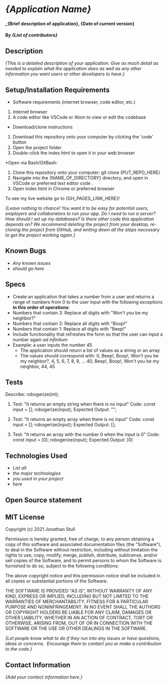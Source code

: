 # _{Application Name}_

#### _{Brief description of application}, {Date of current version}

#### By _**{List of contributors}**_

## Description

_{This is a detailed description of your application. Give as much detail as needed to explain what the application does as well as any other information you want users or other developers to have.}_

## Setup/Installation Requirements

* Software requirements (internet browser, code editor, etc.)
1. Internet browser
2. A code editor like VSCode or Atom to view or edit the codebase

* Download/clone instructions
1. Download this repository onto your computer by clicking the 'code' button
2. Open the project folder.
3. Double-click the index.html to open it in your web browser

*Open via Bash/GitBash:
1. Clone this repository onto your computer: git clone {PUT_REPO_HERE}
2. Navigate into the {NAME_OF_DIRECTORY}  directory, and open in VSCode or preferred text editor code .
3. Open index.html in Chrome or preferred browser

To see my live website go to {GH_PAGES_LINK_HERE}!

_{Leave nothing to chance! You want it to be easy for potential users, employers and collaborators to run your app. Do I need to run a server? How should I set up my databases? Is there other code this application depends on? We recommend deleting the project from your desktop, re-cloning the project from GitHub, and writing down all the steps necessary to get the project working again.}_

## Known Bugs

* _Any known issues_
* _should go here_

## Specs

* Create an application that takes a number from a user and returns a range of numbers from 0 to the user input with the following exceptions **in this order of operations**:
* Numbers that contain 3: Replace all digits with "Won't you be my neighbor?"
* Numbers that contain 2: Replace all digits with "Boop!"
* Numbers that contain 1: Replace all digits with "Beep!"
* Include functionality that refreshes the form so that the user can input a number again _ad infinitum_
* Example: a user inputs the number 45
  * The application should return a list of values as a string or an array
  * The values should correspond with: 0, Beep!, Boop!, Won't you be my neighbor?, 4, 5, 6, 7, 8, 9, ... 40, Beep!, Boop!, Won't you be my neighbor, 44, 45


## Tests

Describe: robogerize(int);
  1. Test: "It returns an empty string when there is no input"
  Code:
  const input = [];
  robogerize(input);
  Expected Output: "";

  2. Test: "It returns an empty array when there is no input"
  Code:
  const input = [];
  robogerize(input);
  Expected Output: [];

  3. Test: "It returns an array with the number 0 when the input is 0"
  Code:
  const input = [0];
  robogerize(input);
  Expected Output: [0]


## Technologies Used

* _List all_
* _the major technologies_
* _you used in your project_
* _here_

## Open Source statement



## MIT License

Copyright (c) 2021 Jonathan Stull

Permission is hereby granted, free of charge, to any person obtaining a copy of this software and associated documentation files (the "Software"), to deal in the Software without restriction, including without limitation the rights to use, copy, modify, merge, publish, distribute, sublicense, and/or sell copies of the Software, and to permit persons to whom the Software is furnished to do so, subject to the following conditions:

The above copyright notice and this permission notice shall be included in all copies or substantial portions of the Software.

THE SOFTWARE IS PROVIDED "AS IS", WITHOUT WARRANTY OF ANY KIND, EXPRESS OR IMPLIED, INCLUDING BUT NOT LIMITED TO THE WARRANTIES OF MERCHANTABILITY, FITNESS FOR A PARTICULAR PURPOSE AND NONINFRINGEMENT. IN NO EVENT SHALL THE AUTHORS OR COPYRIGHT HOLDERS BE LIABLE FOR ANY CLAIM, DAMAGES OR OTHER LIABILITY, WHETHER IN AN ACTION OF CONTRACT, TORT OR OTHERWISE, ARISING FROM,
OUT OF OR IN CONNECTION WITH THE SOFTWARE OR THE USE OR OTHER DEALINGS IN THE SOFTWARE.

_{Let people know what to do if they run into any issues or have questions, ideas or concerns.  Encourage them to contact you or make a contribution to the code.}_

## Contact Information

_{Add your contact information here.}_